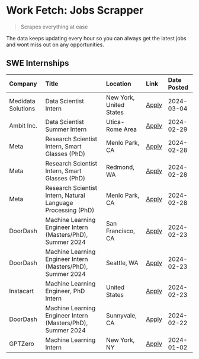 # Work Fetch: Jobs Scrapper
> Scrapes everything at ease

The data keeps updating every hour so you can always get the latest jobs and wont miss out on any opportunities.

## SWE Internships
<!--START_SECTION:workfetch-->
| Company            | Title                                                        | Location                | Link                                                                                                                                                                                                                                                                         | Date Posted   |
|:-------------------|:-------------------------------------------------------------|:------------------------|:-----------------------------------------------------------------------------------------------------------------------------------------------------------------------------------------------------------------------------------------------------------------------------|:--------------|
| Medidata Solutions | Data Scientist Intern                                        | New York, United States | [Apply](https://www.linkedin.com/jobs/view/data-scientist-intern-at-medidata-solutions-3810253704?refId=zov8Y9%2BFZUm%2BqEN5NswA1w%3D%3D&trackingId=cnEVXp2p4YPB%2FcBkqOQaAg%3D%3D&position=5&pageNum=0&trk=public_jobs_jserp-result_search-card)                            | 2024-03-04    |
| Ambit Inc.         | Data Scientist Summer Intern                                 | Utica-Rome Area         | [Apply](https://www.linkedin.com/jobs/view/data-scientist-summer-intern-at-ambit-inc-3843121918?refId=zov8Y9%2BFZUm%2BqEN5NswA1w%3D%3D&trackingId=mci%2B7dL10m%2FCC%2BggHgBBuA%3D%3D&position=13&pageNum=0&trk=public_jobs_jserp-result_search-card)                         | 2024-02-29    |
| Meta               | Research Scientist Intern, Smart Glasses (PhD)               | Menlo Park, CA          | [Apply](https://www.linkedin.com/jobs/view/research-scientist-intern-smart-glasses-phd-at-meta-3811308332?refId=zov8Y9%2BFZUm%2BqEN5NswA1w%3D%3D&trackingId=CzMO4RiC13QGL064XOrXsg%3D%3D&position=10&pageNum=0&trk=public_jobs_jserp-result_search-card)                     | 2024-02-28    |
| Meta               | Research Scientist Intern, Smart Glasses (PhD)               | Redmond, WA             | [Apply](https://www.linkedin.com/jobs/view/research-scientist-intern-smart-glasses-phd-at-meta-3811304794?refId=zov8Y9%2BFZUm%2BqEN5NswA1w%3D%3D&trackingId=pSytjIA4tdQqiZSA0o5miQ%3D%3D&position=11&pageNum=0&trk=public_jobs_jserp-result_search-card)                     | 2024-02-28    |
| Meta               | Research Scientist Intern, Natural Language Processing (PhD) | Menlo Park, CA          | [Apply](https://www.linkedin.com/jobs/view/research-scientist-intern-natural-language-processing-phd-at-meta-3811306149?refId=zov8Y9%2BFZUm%2BqEN5NswA1w%3D%3D&trackingId=CSZz1hcfX20zOvjgE9Q9aQ%3D%3D&position=14&pageNum=0&trk=public_jobs_jserp-result_search-card)       | 2024-02-28    |
| DoorDash           | Machine Learning Engineer Intern (Masters/PhD), Summer 2024  | San Francisco, CA       | [Apply](https://www.linkedin.com/jobs/view/machine-learning-engineer-intern-masters-phd-summer-2024-at-doordash-3736457737?refId=zov8Y9%2BFZUm%2BqEN5NswA1w%3D%3D&trackingId=NhYu1%2BQqDTc%2BvwtGNzesww%3D%3D&position=3&pageNum=0&trk=public_jobs_jserp-result_search-card) | 2024-02-23    |
| DoorDash           | Machine Learning Engineer Intern (Masters/PhD), Summer 2024  | Seattle, WA             | [Apply](https://www.linkedin.com/jobs/view/machine-learning-engineer-intern-masters-phd-summer-2024-at-doordash-3736455966?refId=zov8Y9%2BFZUm%2BqEN5NswA1w%3D%3D&trackingId=4F5lgFvBAhCyHoUf6MDT6A%3D%3D&position=4&pageNum=0&trk=public_jobs_jserp-result_search-card)     | 2024-02-23    |
| Instacart          | Machine Learning Engineer, PhD Intern                        | United States           | [Apply](https://www.linkedin.com/jobs/view/machine-learning-engineer-phd-intern-at-instacart-3815634369?refId=zov8Y9%2BFZUm%2BqEN5NswA1w%3D%3D&trackingId=BLGUVVwEsiqSx981b8LkNw%3D%3D&position=6&pageNum=0&trk=public_jobs_jserp-result_search-card)                        | 2024-02-23    |
| DoorDash           | Machine Learning Engineer Intern (Masters/PhD), Summer 2024  | Sunnyvale, CA           | [Apply](https://www.linkedin.com/jobs/view/machine-learning-engineer-intern-masters-phd-summer-2024-at-doordash-3736454973?refId=zov8Y9%2BFZUm%2BqEN5NswA1w%3D%3D&trackingId=j4oXIMb0wcWR1VljG3Urng%3D%3D&position=2&pageNum=0&trk=public_jobs_jserp-result_search-card)     | 2024-02-22    |
| GPTZero            | Machine Learning Intern                                      | New York, NY            | [Apply](https://www.linkedin.com/jobs/view/machine-learning-intern-at-gptzero-3796844451?refId=zov8Y9%2BFZUm%2BqEN5NswA1w%3D%3D&trackingId=b0LWkOyZV9ORd%2FwOpLOQjA%3D%3D&position=12&pageNum=0&trk=public_jobs_jserp-result_search-card)                                    | 2024-01-02    |
<!--END_SECTION:workfetch-->
